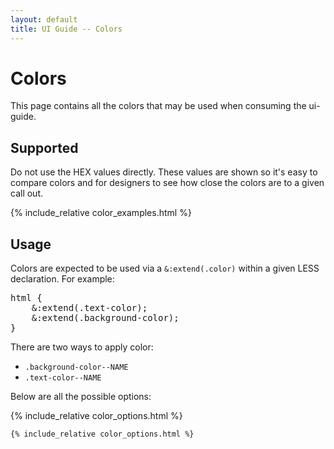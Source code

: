 ```yaml
---
layout: default
title: UI Guide -- Colors
---
```

<h1 class="heading heading--large">Colors</h1>

<p>
This page contains all the colors that may be used
when consuming the ui-guide.
</p>

<h2 class="heading">Supported</h2>

<p>
Do not use the HEX values directly. These values
are shown so it's easy to compare colors and for
designers to see how close the colors are to a
given call out.
</p>

{% include_relative color_examples.html %}

<h2 class="heading">Usage</h2>

<p>
Colors are expected to be used via a <code>&amp;:extend(.color)</code>
within a given LESS declaration. For example:
</p>

<pre>html {
    &:extend(.text-color);
    &:extend(.background-color);
}</pre>

<p>
There are two ways to apply color:
</p>

<ul class="list">
    <li><code>.background-color--NAME</code></li>
    <li><code>.text-color--NAME</code></li>
</ul>

<p>
Below are all the possible options:
</p>

{% include_relative color_options.html %}

<pre><code class="js-code-sample">{% include_relative color_options.html %}</code></pre>
